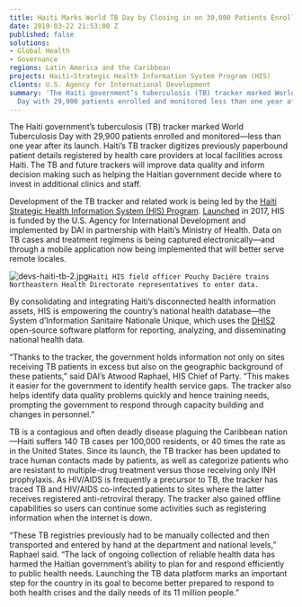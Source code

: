 ```yaml
---
title: Haiti Marks World TB Day by Closing in on 30,000 Patients Enrolled and Monitored
date: 2019-03-22 21:53:00 Z
published: false
solutions:
- Global Health
- Governance
regions: Latin America and the Caribbean
projects: Haiti—Strategic Health Information System Program (HIS)
clients: U.S. Agency for International Development
summary: 'The Haiti government’s tuberculosis (TB) tracker marked World Tuberculosis
  Day with 29,900 patients enrolled and monitored less than one year after its launch. '
---
```


The Haiti government’s tuberculosis (TB) tracker marked World Tuberculosis Day with 29,900 patients enrolled and monitored—less than one year after its launch. Haiti’s TB tracker digitizes previously paperbound patient details registered by health care providers at local facilities across Haiti. The TB and future trackers will improve data quality and inform decision making such as helping the Haitian government decide where to invest in additional clinics and staff.

Development of the TB tracker and related work is being led by the [Haiti Strategic Health Information System (HIS) Program](https://www.dai.com/our-work/projects/haiti-strategic-health-information-system-his-program). [Launched](https://www.dai.com/news/dai-to-launch-usaid-health-information-system-program-in-haiti) in 2017, HIS is funded by the U.S. Agency for International Development and implemented by DAI in partnership with Haiti’s Ministry of Health. Data on TB cases and treatment regimens is being captured electronically—and through a mobile application now being implemented that will better serve remote locales.

![devs-haiti-tb-2.jpg](/uploads/devs-haiti-tb-2.jpg)`Haiti HIS field officer Pouchy Dacière trains Northeastern Health Directorate representatives to enter data.`

By consolidating and integrating Haiti’s disconnected health information assets, HIS is empowering the country’s national health database—the System d’Information Sanitaire Nationale Unique, which uses the [DHIS2](https://www.dhis2.org/overview) open-source software platform for reporting, analyzing, and disseminating national health data. 

“Thanks to the tracker, the government holds information not only on sites receiving TB patients in excess but also on the geographic background of these patients,” said DAI’s Atwood Raphael, HIS Chief of Party. “This makes it easier for the government to identify health service gaps. The tracker also helps identify data quality problems quickly and hence training needs, prompting the government to respond through capacity building and changes in personnel.”

TB is a contagious and often deadly disease plaguing the Caribbean nation—Haiti suffers 140 TB cases per 100,000 residents, or 40 times the rate as in the United States. Since its launch, the TB tracker has been updated to trace human contacts made by patients, as well as categorize patients who are resistant to multiple-drug treatment versus those receiving only INH prophylaxis. As HIV/AIDS is frequently a precursor to TB, the tracker has traced TB and HIV/AIDS co-infected patients to sites where the latter receives registered anti-retroviral therapy. The tracker also gained offline capabilities so users can continue some activities such as registering information when the internet is down.

“These TB registries previously had to be manually collected and then transported and entered by hand at the department and national levels,” Raphael said. “The lack of ongoing collection of reliable health data has harmed the Haitian government’s ability to plan for and respond efficiently to public health needs. Launching the TB data platform marks an important step for the country in its goal to become better prepared to respond to both health crises and the daily needs of its 11 million people.”